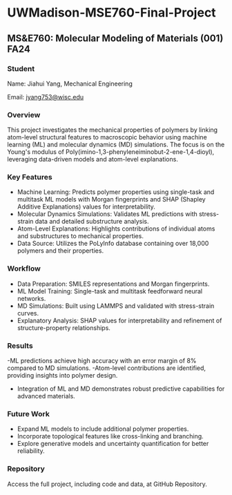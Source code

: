 # UWMadison-MSE760-Final-Project

## MS&E760: Molecular Modeling of Materials (001) FA24

### Student

Name: Jiahui Yang, Mechanical Engineering

Email: jyang753@wisc.edu

### Overview
This project investigates the mechanical properties of polymers by linking atom-level structural features to macroscopic behavior using machine learning (ML) and molecular dynamics (MD) simulations. The focus is on the Young's modulus of Poly(imino-1,3-phenyleneiminobut-2-ene-1,4-dioyl), leveraging data-driven models and atom-level explanations.

### Key Features
- Machine Learning: Predicts polymer properties using single-task and multitask ML models with Morgan fingerprints and SHAP (Shapley Additive Explanations) values for interpretability.
- Molecular Dynamics Simulations: Validates ML predictions with stress-strain data and detailed substructure analysis.
- Atom-Level Explanations: Highlights contributions of individual atoms and substructures to mechanical properties.
- Data Source: Utilizes the PoLyInfo database containing over 18,000 polymers and their properties.

### Workflow
- Data Preparation: SMILES representations and Morgan fingerprints.
- ML Model Training: Single-task and multitask feedforward neural networks.
- MD Simulations: Built using LAMMPS and validated with stress-strain curves.
- Explanatory Analysis: SHAP values for interpretability and refinement of structure-property relationships.

### Results
-ML predictions achieve high accuracy with an error margin of 8% compared to MD simulations.
-Atom-level contributions are identified, providing insights into polymer design.
- Integration of ML and MD demonstrates robust predictive capabilities for advanced materials.

### Future Work
- Expand ML models to include additional polymer properties.
- Incorporate topological features like cross-linking and branching.
- Explore generative models and uncertainty quantification for better reliability.

### Repository
Access the full project, including code and data, at GitHub Repository.







